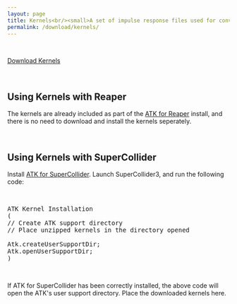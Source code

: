 ```yaml
---
layout: page
title: Kernels<br/><small>A set of impulse response files used for convolution-based encoders and decoders</small>
permalink: /download/kernels/
---
```


<p>&nbsp;</p>

<p class="text-center">
  <a href="https://github.com/ambisonictoolkit/atk-kernels/releases/latest" class="btn btn-success btn-lg">Download Kernels</a>
</p>

<p>&nbsp;</p>

<div class="alert alert-success">

  <h2>Using Kernels with Reaper</h2>

  <p>The kernels are already included as part of the <a href="/download/reaper/">ATK for Reaper</a> install, and there is no need to download and install the kernels seperately.</p>

</div>

&nbsp;

<div class="alert alert-info">

<h2>Using Kernels with SuperCollider</h2>

<p>Install <a href="/download/supercollider/">ATK for SuperCollider</a>. Launch SuperCollider3, and run the following code:</p>

<p>&nbsp;</p>

<pre>
ATK Kernel Installation
(
// Create ATK support directory
// Place unzipped kernels in the directory opened  

Atk.createUserSupportDir;
Atk.openUserSupportDir;
)
</pre>

<p>&nbsp;</p>

<p>If ATK for SuperCollider has been correctly installed, the above code will open the ATK's user support directory. Place the downloaded kernels here.</p>

</div>
